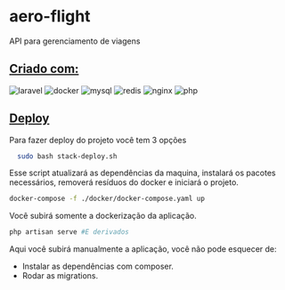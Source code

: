 # aero-flight

API para gerenciamento de viagens

## [Criado com:]()

![laravel](https://img.shields.io/badge/laravel-f22c2c?style=for-the-badge&logo=laravel&logoColor=white)
![docker](https://img.shields.io/badge/docker-17a1eb?style=for-the-badge&logo=docker&logoColor=white)
![mysql](https://img.shields.io/badge/mysql-00758f?style=for-the-badge&logo=mysql&logoColor=white)
![redis](https://img.shields.io/badge/redis-d82c20?style=for-the-badge&logo=redis&logoColor=white)
![nginx](https://img.shields.io/badge/nginx-009639?style=for-the-badge&logo=nginx&logoColor=white)
![php](https://img.shields.io/badge/php-777bb4?style=for-the-badge&logo=php&logoColor=white)


## [Deploy]()

Para fazer deploy do projeto você tem 3 opções

```bash
  sudo bash stack-deploy.sh
```

Esse script atualizará as dependências da maquina, instalará os pacotes necessários, removerá resíduos do docker e iniciará o projeto.

```bash
docker-compose -f ./docker/docker-compose.yaml up
```
Você subirá somente a dockerização da aplicação.

```bash
php artisan serve #E derivados
```

Aqui você subirá manualmente a aplicação, você não pode esquecer de:
- Instalar as dependências com composer.
- Rodar as migrations.

